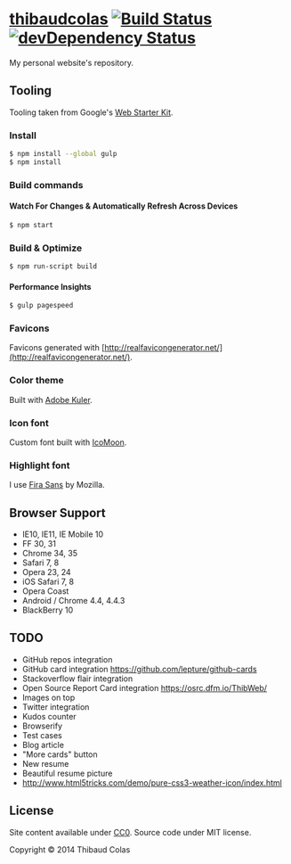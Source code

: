 [thibaudcolas](http://thib.me) [![Build Status](https://travis-ci.org/ThibWeb/thibaudcolas.svg?branch=master)](https://travis-ci.org/ThibWeb/thibaudcolas) [![devDependency Status](https://david-dm.org/ThibWeb/thibaudcolas/dev-status.svg)](https://david-dm.org/ThibWeb/thibaudcolas#info=devDependencies)
============

My personal website's repository.

## Tooling

Tooling taken from Google's [Web Starter Kit](https://developers.google.com/web/starter-kit/).

### Install

```sh
$ npm install --global gulp
$ npm install
```

### Build commands

#### Watch For Changes & Automatically Refresh Across Devices

```sh
$ npm start
```

### Build & Optimize

```sh
$ npm run-script build
```

#### Performance Insights

```sh
$ gulp pagespeed
```

### Favicons

Favicons generated with [http://realfavicongenerator.net/](http://realfavicongenerator.net/).

### Color theme

Built with [Adobe Kuler](https://color.adobe.com/create/color-wheel/?base=2&rule=Analogous&selected=1&name=Personal%20website%20redesign&mode=rgb&rgbvalues=0.424328350620377,0.42591677272328,1,0.91,0.36734648096474953,0.3946467367365962,1,0.85364851751096,0.4536774516096149,0.42998257207678636,0.91,0.43710821456245713,0.43015095296512473,0.6857355094330078,1&swatchOrder=0,1,2,3,4).

### Icon font

Custom font built with [IcoMoon](http://icomoon.io).

### Highlight font

I use [Fira Sans](http://www.carrois.com/fira-3-1/) by Mozilla.

## Browser Support

* IE10, IE11, IE Mobile 10
* FF 30, 31
* Chrome 34, 35
* Safari 7, 8
* Opera 23, 24
* iOS Safari 7, 8
* Opera Coast
* Android / Chrome 4.4, 4.4.3
* BlackBerry 10

## TODO

- GitHub repos integration
- GitHub card integration https://github.com/lepture/github-cards
- Stackoverflow flair integration
- Open Source Report Card integration https://osrc.dfm.io/ThibWeb/
- Images on top
- Twitter integration
- Kudos counter
- Browserify
- Test cases
- Blog article
- "More cards" button
- New resume
- Beautiful resume picture
- http://www.html5tricks.com/demo/pure-css3-weather-icon/index.html

## License

Site content available under [CC0](https://creativecommons.org/publicdomain/zero/1.0/). Source code under MIT license.

Copyright © 2014 Thibaud Colas
